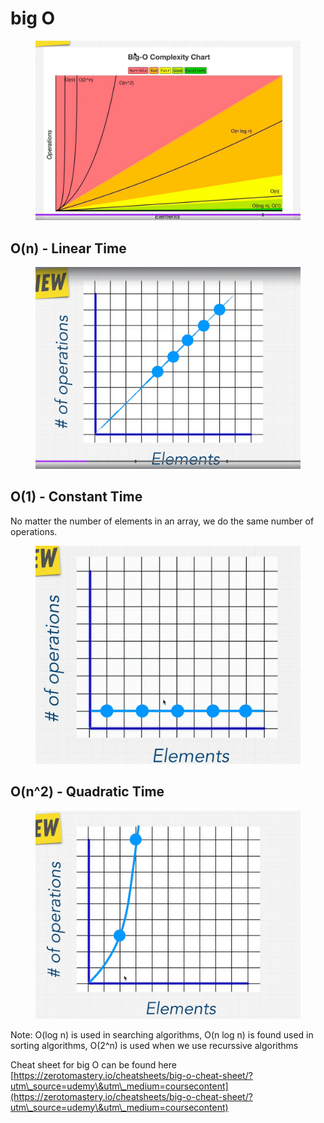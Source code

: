 # big O

<figure><img src="../../.gitbook/assets/image (2).png" alt=""><figcaption></figcaption></figure>

## O(n) - Linear Time

<figure><img src="../../.gitbook/assets/image (2) (1).png" alt=""><figcaption></figcaption></figure>

## O(1) - Constant Time

No matter the number of elements in an array, we do the same number of operations.&#x20;

<figure><img src="../../.gitbook/assets/image (3) (1).png" alt=""><figcaption></figcaption></figure>

## O(n^2) - Quadratic Time

<figure><img src="../../.gitbook/assets/image (4) (1).png" alt=""><figcaption></figcaption></figure>

Note: O(log n) is used in searching algorithms, O(n log n) is found used in sorting algorithms, O(2^n) is used when we use recurssive algorithms



Cheat sheet for big O can be found here [https://zerotomastery.io/cheatsheets/big-o-cheat-sheet/?utm\_source=udemy\&utm\_medium=coursecontent](https://zerotomastery.io/cheatsheets/big-o-cheat-sheet/?utm\_source=udemy\&utm\_medium=coursecontent)
